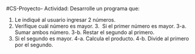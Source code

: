 #CS-Proyecto-
Actividad: Desarrolle un programa que:
1. Le indiqué al usuario ingresar 2 números.
2. Verifique cuál número es mayor.
3.  Si el primer número es mayor.
3-a.  Sumar ambos número.
3-b. Restar el segundo al primero.
4. Si el segundo es mayor.
4-a. Calcula el producto.
4-b. Divide al primero por el segundo.
